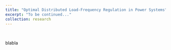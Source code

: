 ```yaml
---
title: "Optimal Distributed Load-Frequency Regulation in Power Systems"
excerpt: "To be continued..."
collection: research
---
```

<p>&nbsp;</p>

blabla
